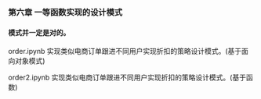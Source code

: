 ### 第六章 一等函数实现的设计模式
#### 模式并一定是对的。


order.ipynb 实现类似电商订单跟进不同用户实现折扣的策略设计模式。(基于面向对象模式)

order2.ipynb 实现类似电商订单跟进不同用户实现折扣的策略设计模式。(基于函数)
